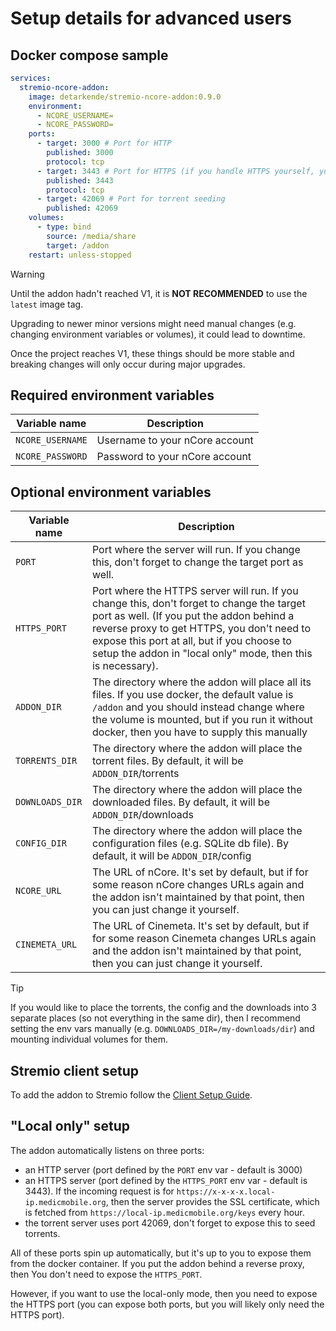 # Setup details for advanced users

## Docker compose sample

```yaml
services:
  stremio-ncore-addon:
    image: detarkende/stremio-ncore-addon:0.9.0
    environment:
      - NCORE_USERNAME=
      - NCORE_PASSWORD=
    ports:
      - target: 3000 # Port for HTTP
        published: 3000
        protocol: tcp
      - target: 3443 # Port for HTTPS (if you handle HTTPS yourself, you don't need this exposed)
        published: 3443
        protocol: tcp
      - target: 42069 # Port for torrent seeding
        published: 42069
    volumes:
      - type: bind
        source: /media/share
        target: /addon
    restart: unless-stopped
```

> [!WARNING]
> Until the addon hadn't reached V1, it is **NOT RECOMMENDED** to use the `latest` image tag.
>
> Upgrading to newer minor versions might need manual changes (e.g. changing environment variables or volumes), it could lead to downtime.
>
> Once the project reaches V1, these things should be more stable and breaking changes will only occur during major upgrades.

## Required environment variables

| Variable name    | Description                    |
| ---------------- | ------------------------------ |
| `NCORE_USERNAME` | Username to your nCore account |
| `NCORE_PASSWORD` | Password to your nCore account |

## Optional environment variables

| Variable name   | Description                                                                                                                                                                                                                                                                                         |
| --------------- | --------------------------------------------------------------------------------------------------------------------------------------------------------------------------------------------------------------------------------------------------------------------------------------------------- |
| `PORT`          | Port where the server will run. If you change this, don't forget to change the target port as well.                                                                                                                                                                                                 |
| `HTTPS_PORT`    | Port where the HTTPS server will run. If you change this, don't forget to change the target port as well. (If you put the addon behind a reverse proxy to get HTTPS, you don't need to expose this port at all, but if you choose to setup the addon in "local only" mode, then this is necessary). |
| `ADDON_DIR`     | The directory where the addon will place all its files. If you use docker, the default value is `/addon` and you should instead change where the volume is mounted, but if you run it without docker, then you have to supply this manually                                                         |
| `TORRENTS_DIR`  | The directory where the addon will place the torrent files. By default, it will be `ADDON_DIR`/torrents                                                                                                                                                                                             |
| `DOWNLOADS_DIR` | The directory where the addon will place the downloaded files. By default, it will be `ADDON_DIR`/downloads                                                                                                                                                                                         |
| `CONFIG_DIR`    | The directory where the addon will place the configuration files (e.g. SQLite db file). By default, it will be `ADDON_DIR`/config                                                                                                                                                                   |
| `NCORE_URL`     | The URL of nCore. It's set by default, but if for some reason nCore changes URLs again and the addon isn't maintained by that point, then you can just change it yourself.                                                                                                                          |
| `CINEMETA_URL`  | The URL of Cinemeta. It's set by default, but if for some reason Cinemeta changes URLs again and the addon isn't maintained by that point, then you can just change it yourself.                                                                                                                    |

> [!TIP]
> If you would like to place the torrents, the config and the downloads into 3 separate places (so not everything in the same dir),
> then I recommend setting the env vars manually (e.g. `DOWNLOADS_DIR=/my-downloads/dir`)
> and mounting individual volumes for them.

## Stremio client setup

To add the addon to Stremio follow the [Client Setup Guide](../../client-setup.md).

## "Local only" setup

The addon automatically listens on three ports:

- an HTTP server (port defined by the `PORT` env var - default is 3000)
- an HTTPS server (port defined by the `HTTPS_PORT` env var - default is 3443). If the incoming request is for `https://x-x-x-x.local-ip.medicmobile.org`, then the server provides the SSL certificate, which is fetched from `https://local-ip.medicmobile.org/keys` every hour.
- the torrent server uses port 42069, don't forget to expose this to seed torrents.

All of these ports spin up automatically, but it's up to you to expose them from the docker container.
If you put the addon behind a reverse proxy, then You don't need to expose the `HTTPS_PORT`.

However, if you want to use the local-only mode, then you need to expose the HTTPS port (you can expose both ports, but you will likely only need the HTTPS port).
